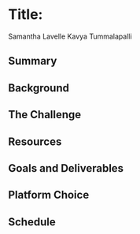 # Title:
Samantha Lavelle
Kavya Tummalapalli

## Summary


## Background


## The Challenge


## Resources


## Goals and Deliverables


## Platform Choice


## Schedule

